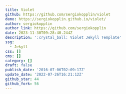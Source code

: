 ```yaml
---
title: Violet
github: https://github.com/sergiokopplin/violet
demo: https://sergiokopplin.github.io/violet/
author: sergiokopplin
author_link: https://github.com/sergiokopplin
date: 2023-11-30T09:28:40.244Z
description: ':crystal_ball: Violet Jekyll Template'
ssg:
  - Jekyll
css: []
cms: []
category: []
draft: false
publish_date: '2016-07-06T02:09:17Z'
update_date: '2022-07-26T16:21:12Z'
github_star: 44
github_fork: 56
---
```

